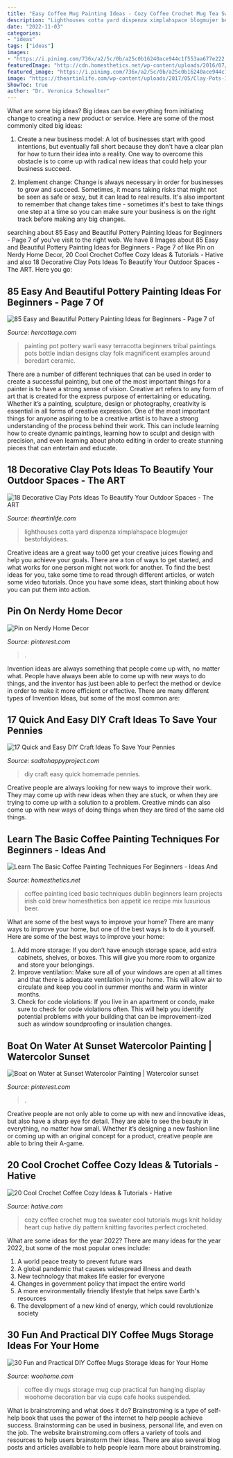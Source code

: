 ```yaml
---
title: "Easy Coffee Mug Painting Ideas - Cozy Coffee Crochet Mug Tea Sweater Cool Tutorials Mugs Knit Holiday Heart Cup Hative Diy Pattern Knitting Favorites Perfect Crocheted"
description: "Lighthouses cotta yard dispenza ximplahspace blogmujer bestofdiyideas"
date: "2022-11-03"
categories:
- "ideas"
tags: ["ideas"]
images:
- "https://i.pinimg.com/736x/a2/5c/0b/a25c0b16240ace944c1f553aa677e222.jpg"
featuredImage: "http://cdn.homesthetics.net/wp-content/uploads/2016/07/Learn-The-Basic-Coffee-Painting-Techniques-For-Beginners-Ideas-And-Projects-homesthetics-5.jpg"
featured_image: "https://i.pinimg.com/736x/a2/5c/0b/a25c0b16240ace944c1f553aa677e222.jpg"
image: "https://theartinlife.com/wp-content/uploads/2017/05/Clay-Pots-12-The-ART-In-LIFE.jpg"
ShowToc: true
author: "Dr. Veronica Schowalter"
---
```



What are some big ideas?
Big ideas can be everything from initiating change to creating a new product or service. Here are some of the most commonly cited big ideas:
1. Create a new business model: A lot of businesses start with good intentions, but eventually fall short because they don't have a clear plan for how to turn their idea into a reality. One way to overcome this obstacle is to come up with radical new ideas that could help your business succeed.

2. Implement change: Change is always necessary in order for businesses to grow and succeed. Sometimes, it means taking risks that might not be seen as safe or sexy, but it can lead to real results. It's also important to remember that change takes time - sometimes it's best to take things one step at a time so you can make sure your business is on the right track before making any big changes.


	

		
searching about 85 Easy and Beautiful Pottery Painting Ideas for Beginners - Page 7 of you've visit to the right web. We have 8 Images about 85 Easy and Beautiful Pottery Painting Ideas for Beginners - Page 7 of like Pin on Nerdy Home Decor, 20 Cool Crochet Coffee Cozy Ideas &amp; Tutorials - Hative and also 18 Decorative Clay Pots Ideas To Beautify Your Outdoor Spaces - The ART. Here you go:
		
    
## 85 Easy And Beautiful Pottery Painting Ideas For Beginners - Page 7 Of

<img loading=lazy src="https://www.hercottage.com/wp-content/uploads/2019/12/Easy-and-Beautiful-Pottery-Painting-Ideas-for-Beginners-50.jpg" onerror="this.onerror=null;this.src='https://tse1.mm.bing.net/th?id=OIP.o2bKx19UxNs1PGdWYNKFlwHaLH&amp;pid=15.1';" alt="85 Easy and Beautiful Pottery Painting Ideas for Beginners - Page 7 of">

_Source: hercottage.com_

>painting pot pottery warli easy terracotta beginners tribal paintings pots bottle indian designs clay folk magnificent examples around boredart ceramic. 

	

There are a number of different techniques that can be used in order to create a successful painting, but one of the most important things for a painter is to have a strong sense of vision.
Creative art refers to any form of art that is created for the express purpose of entertaining or educating. Whether it’s a painting, sculpture, design or photography, creativity is essential in all forms of creative expression. One of the most important things for anyone aspiring to be a creative artist is to have a strong understanding of the process behind their work. This can include learning how to create dynamic paintings, learning how to sculpt and design with precision, and even learning about photo editing in order to create stunning pieces that can entertain and educate.

    
## 18 Decorative Clay Pots Ideas To Beautify Your Outdoor Spaces - The ART

<img loading=lazy src="https://theartinlife.com/wp-content/uploads/2017/05/Clay-Pots-12-The-ART-In-LIFE.jpg" onerror="this.onerror=null;this.src='https://tse2.mm.bing.net/th?id=OIP.6H-AHkOZvlz2I7gBY5qMWAHaJ4&amp;pid=15.1';" alt="18 Decorative Clay Pots Ideas To Beautify Your Outdoor Spaces - The ART">

_Source: theartinlife.com_

>lighthouses cotta yard dispenza ximplahspace blogmujer bestofdiyideas. 

	

Creative ideas are a great way to00 get your creative juices flowing and help you achieve your goals. There are a ton of ways to get started, and what works for one person might not work for another. To find the best ideas for you, take some time to read through different articles, or watch some video tutorials. Once you have some ideas, start thinking about how you can put them into action.

    
## Pin On Nerdy Home Decor

<img loading=lazy src="https://i.pinimg.com/736x/a2/5c/0b/a25c0b16240ace944c1f553aa677e222.jpg" onerror="this.onerror=null;this.src='https://tse3.mm.bing.net/th?id=OIP.KlwCt_hZdnjhxVP_--rMjwHaHa&amp;pid=15.1';" alt="Pin on Nerdy Home Decor">

_Source: pinterest.com_

>. 

	

Invention ideas are always something that people come up with, no matter what. People have always been able to come up with new ways to do things, and the inventor has just been able to perfect the method or device in order to make it more efficient or effective. There are many different types of Invention Ideas, but some of the most common are:

    
## 17 Quick And Easy DIY Craft Ideas To Save Your Pennies

<img loading=lazy src="https://sadtohappyproject.com/wp-content/uploads/2014/12/easy-DIY-homemade-craft-ideas14.jpg" onerror="this.onerror=null;this.src='https://tse4.mm.bing.net/th?id=OIP.ZqLMCvQONSicdFaTN-bO0QHaJ-&amp;pid=15.1';" alt="17 Quick and Easy DIY Craft Ideas To Save Your Pennies">

_Source: sadtohappyproject.com_

>diy craft easy quick homemade pennies. 

	

Creative people are always looking for new ways to improve their work. They may come up with new ideas when they are stuck, or when they are trying to come up with a solution to a problem. Creative minds can also come up with new ways of doing things when they are tired of the same old things.

    
## Learn The Basic Coffee Painting Techniques For Beginners - Ideas And

<img loading=lazy src="http://cdn.homesthetics.net/wp-content/uploads/2016/07/Learn-The-Basic-Coffee-Painting-Techniques-For-Beginners-Ideas-And-Projects-homesthetics-5.jpg" onerror="this.onerror=null;this.src='https://tse2.mm.bing.net/th?id=OIP.C__kHRwiMPaEscX-xXsFlwHaEa&amp;pid=15.1';" alt="Learn The Basic Coffee Painting Techniques For Beginners - Ideas And">

_Source: homesthetics.net_

>coffee painting iced basic techniques dublin beginners learn projects irish cold brew homesthetics bon appetit ice recipe mix luxurious beer. 

	

What are some of the best ways to improve your home?
There are many ways to improve your home, but one of the best ways is to do it yourself. Here are some of the best ways to improve your home: 
1. Add more storage: If you don’t have enough storage space, add extra cabinets, shelves, or boxes. This will give you more room to organize and store your belongings. 
2. Improve ventilation: Make sure all of your windows are open at all times and that there is adequate ventilation in your home. This will allow air to circulate and keep you cool in summer months and warm in winter months. 
3. Check for code violations: If you live in an apartment or condo, make sure to check for code violations often. This will help you identify potential problems with your building that can be improvement-ized such as window soundproofing or insulation changes.

    
## Boat On Water At Sunset Watercolor Painting | Watercolor Sunset

<img loading=lazy src="https://i.pinimg.com/originals/6a/81/57/6a815738232c57830c76b1de81ff684b.jpg" onerror="this.onerror=null;this.src='https://tse2.mm.bing.net/th?id=OIP.Pz_XLsjUiZuhEX3ZNMMZ0QHaLY&amp;pid=15.1';" alt="Boat on Water at Sunset Watercolor Painting | Watercolor sunset">

_Source: pinterest.com_

>. 

	

Creative people are not only able to come up with new and innovative ideas, but also have a sharp eye for detail. They are able to see the beauty in everything, no matter how small. Whether it’s designing a new fashion line or coming up with an original concept for a product, creative people are able to bring their A-game.

    
## 20 Cool Crochet Coffee Cozy Ideas &amp; Tutorials - Hative

<img loading=lazy src="https://hative.com/wp-content/uploads/2014/09/crochet-coffee-cozy/7-diy-crochet-coffee-cozy-ideas.jpg" onerror="this.onerror=null;this.src='https://tse1.mm.bing.net/th?id=OIP.k3zeP2YTaPS1HW5_cQO5xwHaGk&amp;pid=15.1';" alt="20 Cool Crochet Coffee Cozy Ideas &amp; Tutorials - Hative">

_Source: hative.com_

>cozy coffee crochet mug tea sweater cool tutorials mugs knit holiday heart cup hative diy pattern knitting favorites perfect crocheted. 

	

What are some ideas for the year 2022?
There are many ideas for the year 2022, but some of the most popular ones include: 
1. A world peace treaty to prevent future wars 
2. A global pandemic that causes widespread illness and death 
3. New technology that makes life easier for everyone 
4. Changes in government policy that impact the entire world 
5. A more environmentally friendly lifestyle that helps save Earth's resources 
6. The development of a new kind of energy, which could revolutionize society 

    
## 30 Fun And Practical DIY Coffee Mugs Storage Ideas For Your Home

<img loading=lazy src="http://www.woohome.com/wp-content/uploads/2015/05/coffee-mug-storage-ideas-woohome-17.jpg" onerror="this.onerror=null;this.src='https://tse1.mm.bing.net/th?id=OIP.Flc9O0qPDrqnx3gtPCw2hwHaKX&amp;pid=15.1';" alt="30 Fun and Practical DIY Coffee Mugs Storage Ideas for Your Home">

_Source: woohome.com_

>coffee diy mugs storage mug cup practical fun hanging display woohome decoration bar via cups cafe hooks suspended. 

	

What is brainstroming and what does it do?
Brainstroming is a type of self-help book that uses the power of the internet to help people achieve success. Brainstorming can be used in business, personal life, and even on the job. The website brainstroming.com offers a variety of tools and resources to help users brainstorm their ideas. There are also several blog posts and articles available to help people learn more about brainstroming.

